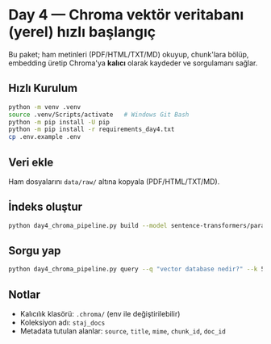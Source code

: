 # Day 4 — Chroma vektör veritabanı (yerel) hızlı başlangıç

Bu paket; ham metinleri (PDF/HTML/TXT/MD) okuyup, chunk'lara bölüp,
embedding üretip Chroma'ya **kalıcı** olarak kaydeder ve sorgulamanı sağlar.

## Hızlı Kurulum
```bash
python -m venv .venv
source .venv/Scripts/activate   # Windows Git Bash
python -m pip install -U pip
python -m pip install -r requirements_day4.txt
cp .env.example .env
```

## Veri ekle
Ham dosyalarını `data/raw/` altına kopyala (PDF/HTML/TXT/MD).

## İndeks oluştur
```bash
python day4_chroma_pipeline.py build --model sentence-transformers/paraphrase-multilingual-MiniLM-L12-v2 --chunk-size 500 --overlap 80
```

## Sorgu yap
```bash
python day4_chroma_pipeline.py query --q "vector database nedir?" --k 5
```

## Notlar
- Kalıcılık klasörü: `.chroma/` (env ile değiştirilebilir)
- Koleksiyon adı: `staj_docs`
- Metadata tutulan alanlar: `source`, `title`, `mime`, `chunk_id`, `doc_id`

